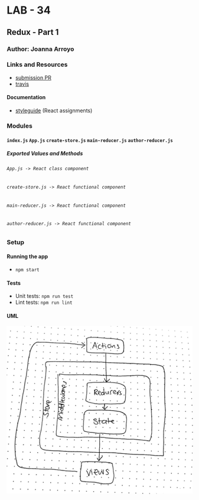 # LAB - 34

## Redux - Part 1

### Author: Joanna Arroyo

### Links and Resources
* [submission PR](https://github.com/joanna-401-advanced-javascript/lab-34-redux/pull/1)
* [travis](https://travis-ci.com/joanna-401-advanced-javascript/lab-34-redux)

#### Documentation
* [styleguide](http://xyz.com) (React assignments)

### Modules
#### `index.js` `App.js` `create-store.js` `main-reducer.js` `author-reducer.js`
##### Exported Values and Methods

###### `App.js -> React class component`
###### `create-store.js -> React functional component`
###### `main-reducer.js -> React functional component`
###### `author-reducer.js -> React functional component`

### Setup

#### Running the app
* `npm start`
  
#### Tests
* Unit tests: `npm run test`
* Lint tests: `npm run lint`

#### UML
![UML](./assets/uml.jpg)